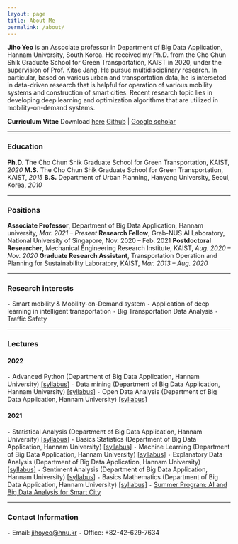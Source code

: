```yaml
---
layout: page
title: About Me
permalink: /about/
---
```


**Jiho Yeo** is an Associate professor in Department of Big Data Application, Hannam University, South Korea. He received my Ph.D. from the Cho Chun Shik Graduate School for Green Transportation, KAIST in 2020, under the supervision of Prof. Kitae Jang. He pursue multidisciplinary research. In particular, based on various urban and transportation data, he is interseted in data-driven research that is helpful for operation of various mobility systems and construction of smart cities. Recent research topic lies in developing deep learning and optimization algorithms that are utilized in mobility-on-demand systems. 

**Curriculum Vitae** 
Download [here](../images/CV_JihoYeo.pdf)
[Github](https://github.com/jihoyeo) | [Google scholar](https://scholar.google.com/citations?hl=ko&user=nCF7lDoAAAAJ&view_op=list_works&gmla=AJsN-F4oiuqLY19Sm-zR1mOuijwlD2pSzrXLnY9GAOoPvP_-3q5zHR0ys8uo15YPuGPx6JQ337DVkmT1xckPi54kLKrZmma793BLi3XMOg2yvIXg1GLedIDaK5LUfEtEonVeseP_7yUU)

--- 

### Education

**Ph.D.** The Cho Chun Shik Graduate School for Green Transportation, KAIST, *2020*
**M.S.** The Cho Chun Shik Graduate School for Green Transportation, KAIST, *2015*
**B.S.** Department of Urban Planning, Hanyang University, Seoul, Korea, *2010*

---

### Positions 

**Associate Professor**, Department of Big Data Application, Hannam university, *Mar. 2021 – Present*
**Research Fellow**, Grab-NUS AI Laboratory, National University of Singapore, Nov. 2020 – Feb. 2021
**Postdoctoral Researcher**, Mechanical Engineering Research Institute, KAIST, *Aug. 2020 – Nov. 2020*
**Graduate Research Assistant**, Transportation Operation and Planning for Sustainability Laboratory, KAIST, *Mar. 2013 – Aug. 2020*

---

### Research interests 

`-` Smart mobility & Mobility-on-Demand system
`-` Application of deep learning in intelligent transportation
`-` Big Transportation Data Analysis
`-` Traffic Safety

---

### Lectures

#### 2022

`-` Advanced Python (Department of Big Data Application, Hannam University) [[syllabus]](https://jihoyeo.notion.site/Advanced-Python-Python-bc4786b728264300b46d67e16047f037)
`-` Data mining (Department of Big Data Application, Hannam University) [[syllabus]](https://jihoyeo.notion.site/Data-mining-facd9c4df9f5483ca09eb7e429cfefec)
`-` Open Data Analysis (Department of Big Data Application, Hannam University) [[syllabus]](https://jihoyeo.notion.site/Open-Data-Analysis-77c436ebacca42e9b2ea22c75ae7b1bc)

#### 2021

`-` Statistical Analysis (Department of Big Data Application, Hannam University) [[syllabus]](https://jihoyeo.notion.site/Statistical-Analysis-40dc3e18837e47859535d58d4351b8e9)
`-` Basics Statistics (Department of Big Data Application, Hannam University) [[syllabus]](https://jihoyeo.notion.site/Basic-Statistics-7853cd6a84d2454da222396a4eada55c)
`-` Machine Learning (Department of Big Data Application, Hannam University) [[syllabus]](https://jihoyeo.notion.site/Machine-learning-87ec2b091f494968a43c40fb4d43f2e4)
`-` Explanatory Data Analysis (Department of Big Data Application, Hannam University) [[syllabus]](https://jihoyeo.notion.site/Exploratory-Data-Analysis-93df526657c844efb0f813b68fa57314)
`-` Sentiment Analysis (Department of Big Data Application, Hannam University) [[syllabus]](https://jihoyeo.notion.site/Sentiment-Analysis-8d7295212e6b4a82a1dcb88a76b6b711)
`-` Basics Mathematics (Department of Big Data Application, Hannam University) [[syllabus]](https://jihoyeo.notion.site/Basic-mathematics-7c100c86b4c044b7ac0498c7e488d4a5)
`-` [Summer Program: AI and Big Data Analysis for Smart City](https://dataonair.or.kr/bigjob/)

---

### Contact Information

`-` Email: jihoyeo@hnu.kr
`-` Office: +82-42-629-7634
